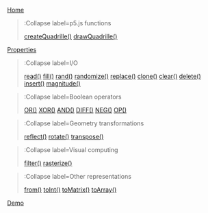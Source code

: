 [Home](/)

> :Collapse label=p5.js functions
>
> [createQuadrille()](/docs/p5-fx/create_quadrille)
> [drawQuadrille()](/docs/p5-fx/draw_quadrille)

[Properties](/docs/props)

> :Collapse label=I/O
> 
> [read()](/docs/io/read)
> [fill()](/docs/io/fill)
> [rand()](/docs/io/rand)
> [randomize()](/docs/io/randomize)
> [replace()](/docs/io/replace)
> [clone()](/docs/io/clone)
> [clear()](/docs/io/clear)
> [delete()](/docs/io/delete)
> [insert()](/docs/io/insert)
> [magnitude()](/docs/io/magnitude)

> :Collapse label=Boolean operators
>
> [OR()](/docs/logic/or)
> [XOR()](/docs/logic/xor)
> [AND()](/docs/logic/and)
> [DIFF()](/docs/logic/diff)
> [NEG()](/docs/logic/neg)
> [OP()](/docs/logic/op)

> :Collapse label=Geometry transformations
>
> [reflect()](/docs/geom/reflect)
> [rotate()](/docs/geom/rotate)
> [transpose()](/docs/geom/transpose)

> :Collapse label=Visual computing
>
> [filter()](/docs/vc/filter)
> [rasterize()](/docs/vc/rasterize)

> :Collapse label=Other representations
>
> [from()](/docs/conversion/from)
> [toInt()](/docs/conversion/to_int)
> [toMatrix()](/docs/conversion/to_matrix)
> [toArray()](/docs/conversion/to_array)

[Demo](/docs/demo)